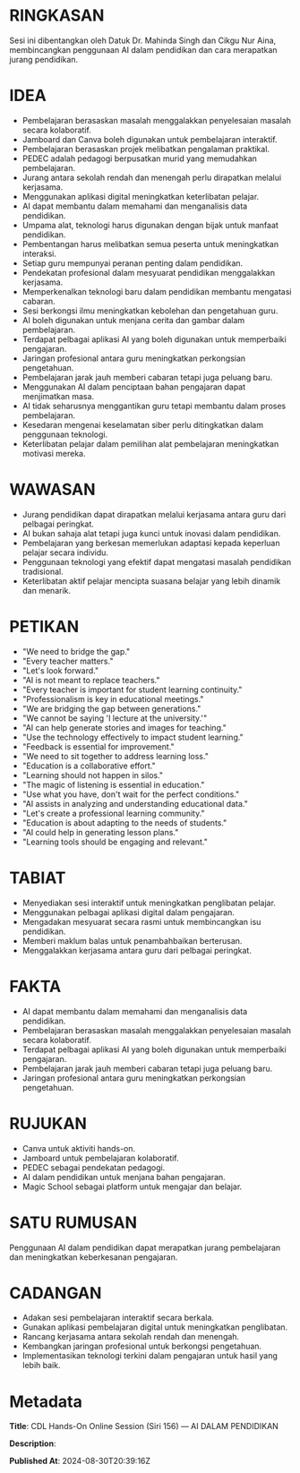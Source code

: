 # RINGKASAN
Sesi ini dibentangkan oleh Datuk Dr. Mahinda Singh dan Cikgu Nur Aina, membincangkan penggunaan AI dalam pendidikan dan cara merapatkan jurang pendidikan.

# IDEA
- Pembelajaran berasaskan masalah menggalakkan penyelesaian masalah secara kolaboratif.
- Jamboard dan Canva boleh digunakan untuk pembelajaran interaktif.
- Pembelajaran berasaskan projek melibatkan pengalaman praktikal.
- PEDEC adalah pedagogi berpusatkan murid yang memudahkan pembelajaran.
- Jurang antara sekolah rendah dan menengah perlu dirapatkan melalui kerjasama.
- Menggunakan aplikasi digital meningkatkan keterlibatan pelajar.
- AI dapat membantu dalam memahami dan menganalisis data pendidikan.
- Umpama alat, teknologi harus digunakan dengan bijak untuk manfaat pendidikan.
- Pembentangan harus melibatkan semua peserta untuk meningkatkan interaksi.
- Setiap guru mempunyai peranan penting dalam pendidikan.
- Pendekatan profesional dalam mesyuarat pendidikan menggalakkan kerjasama.
- Memperkenalkan teknologi baru dalam pendidikan membantu mengatasi cabaran.
- Sesi berkongsi ilmu meningkatkan kebolehan dan pengetahuan guru.
- AI boleh digunakan untuk menjana cerita dan gambar dalam pembelajaran.
- Terdapat pelbagai aplikasi AI yang boleh digunakan untuk memperbaiki pengajaran.
- Jaringan profesional antara guru meningkatkan perkongsian pengetahuan.
- Pembelajaran jarak jauh memberi cabaran tetapi juga peluang baru.
- Menggunakan AI dalam penciptaan bahan pengajaran dapat menjimatkan masa.
- AI tidak seharusnya menggantikan guru tetapi membantu dalam proses pembelajaran.
- Kesedaran mengenai keselamatan siber perlu ditingkatkan dalam penggunaan teknologi.
- Keterlibatan pelajar dalam pemilihan alat pembelajaran meningkatkan motivasi mereka.

# WAWASAN
- Jurang pendidikan dapat dirapatkan melalui kerjasama antara guru dari pelbagai peringkat.
- AI bukan sahaja alat tetapi juga kunci untuk inovasi dalam pendidikan.
- Pembelajaran yang berkesan memerlukan adaptasi kepada keperluan pelajar secara individu.
- Penggunaan teknologi yang efektif dapat mengatasi masalah pendidikan tradisional.
- Keterlibatan aktif pelajar mencipta suasana belajar yang lebih dinamik dan menarik.

# PETIKAN
- "We need to bridge the gap."
- "Every teacher matters."
- "Let's look forward."
- "AI is not meant to replace teachers."
- "Every teacher is important for student learning continuity."
- "Professionalism is key in educational meetings."
- "We are bridging the gap between generations."
- "We cannot be saying 'I lecture at the university.'"
- "AI can help generate stories and images for teaching."
- "Use the technology effectively to impact student learning."
- "Feedback is essential for improvement."
- "We need to sit together to address learning loss."
- "Education is a collaborative effort."
- "Learning should not happen in silos."
- "The magic of listening is essential in education."
- "Use what you have, don't wait for the perfect conditions."
- "AI assists in analyzing and understanding educational data."
- "Let's create a professional learning community."
- "Education is about adapting to the needs of students."
- "AI could help in generating lesson plans."
- "Learning tools should be engaging and relevant."

# TABIAT
- Menyediakan sesi interaktif untuk meningkatkan penglibatan pelajar.
- Menggunakan pelbagai aplikasi digital dalam pengajaran.
- Mengadakan mesyuarat secara rasmi untuk membincangkan isu pendidikan.
- Memberi maklum balas untuk penambahbaikan berterusan.
- Menggalakkan kerjasama antara guru dari pelbagai peringkat.

# FAKTA
- AI dapat membantu dalam memahami dan menganalisis data pendidikan.
- Pembelajaran berasaskan masalah menggalakkan penyelesaian masalah secara kolaboratif.
- Terdapat pelbagai aplikasi AI yang boleh digunakan untuk memperbaiki pengajaran.
- Pembelajaran jarak jauh memberi cabaran tetapi juga peluang baru.
- Jaringan profesional antara guru meningkatkan perkongsian pengetahuan.

# RUJUKAN
- Canva untuk aktiviti hands-on.
- Jamboard untuk pembelajaran kolaboratif.
- PEDEC sebagai pendekatan pedagogi.
- AI dalam pendidikan untuk menjana bahan pengajaran.
- Magic School sebagai platform untuk mengajar dan belajar.

# SATU RUMUSAN
Penggunaan AI dalam pendidikan dapat merapatkan jurang pembelajaran dan meningkatkan keberkesanan pengajaran.

# CADANGAN
- Adakan sesi pembelajaran interaktif secara berkala.
- Gunakan aplikasi pembelajaran digital untuk meningkatkan penglibatan.
- Rancang kerjasama antara sekolah rendah dan menengah.
- Kembangkan jaringan profesional untuk berkongsi pengetahuan.
- Implementasikan teknologi terkini dalam pengajaran untuk hasil yang lebih baik.

# Metadata
**Title**: CDL Hands-On Online Session (Siri 156) — AI DALAM PENDIDIKAN

**Description**: 

**Published At**: 2024-08-30T20:39:16Z